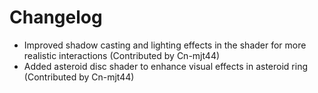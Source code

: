 # Changelog
- Improved shadow casting and lighting effects in the shader for more realistic interactions (Contributed by Cn-mjt44)
- Added asteroid disc shader to enhance visual effects in asteroid ring (Contributed by Cn-mjt44)
